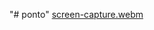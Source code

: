 "# ponto"
[screen-capture.webm](https://github.com/tfxspace/ponto/assets/54908199/3198860e-46c5-4583-8b3a-ba60584bb6f0)
